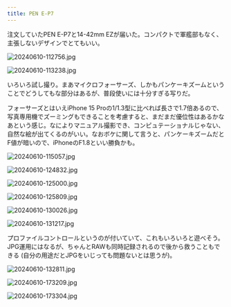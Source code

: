 ```yaml
---
title: PEN E-P7
---
```


注文していたPEN E-P7と14-42mm EZが届いた。コンパクトで軍艦部もなく、主張しないデザインでとてもいい。

![20240610-112756.jpg](https://ceshmina-photos.s3.ap-northeast-1.amazonaws.com/medium/202406/20240610-112756.jpg)

![20240610-113238.jpg](https://ceshmina-photos.s3.ap-northeast-1.amazonaws.com/medium/202406/20240610-113238.jpg "α7初代シリーズ、フルサイズとは思えないくらい小さい")

いろいろ試し撮り。まあマイクロフォーサーズ、しかもパンケーキズームということでどうしてもな部分はあるが、普段使いには十分すぎる写りだ。

フォーサーズとはいえiPhone 15 Proの1/1.3型に比べれば長さで1.7倍あるので、写真専用機でズーミングもできることを考慮すると、まだまだ優位性はあるかなあという感じ。なによりマニュアル撮影でき、コンピュテーショナルじゃない、自然な絵が出てくるのがいい。なおボケに関して言うと、パンケーキズームだとF値が暗いので、iPhoneのF1.8といい勝負かも。

![20240610-115057.jpg](https://ceshmina-photos.s3.ap-northeast-1.amazonaws.com/medium/202406/20240610-115057.jpg)

![20240610-124832.jpg](https://ceshmina-photos.s3.ap-northeast-1.amazonaws.com/medium/202406/20240610-124832.jpg)

![20240610-125000.jpg](https://ceshmina-photos.s3.ap-northeast-1.amazonaws.com/medium/202406/20240610-125000.jpg)

![20240610-125809.jpg](https://ceshmina-photos.s3.ap-northeast-1.amazonaws.com/medium/202406/20240610-125809.jpg "昼のとんこつラーメン")

![20240610-130026.jpg](https://ceshmina-photos.s3.ap-northeast-1.amazonaws.com/medium/202406/20240610-130026.jpg)

![20240610-131217.jpg](https://ceshmina-photos.s3.ap-northeast-1.amazonaws.com/medium/202406/20240610-131217.jpg)

プロファイルコントロールというのが付いていて、これもいろいろと遊べそう。JPG運用にはなるが、ちゃんとRAWも同時記録されるので後から救うこともできる (自分の用途だとJPGをいじっても問題ないとは思うが)。

![20240610-132811.jpg](https://ceshmina-photos.s3.ap-northeast-1.amazonaws.com/medium/202406/20240610-132811.jpg "モノクロプロファイル2、フィルムライクになるとのこと")

![20240610-173209.jpg](https://ceshmina-photos.s3.ap-northeast-1.amazonaws.com/medium/202406/20240610-173209.jpg)

![20240610-173304.jpg](https://ceshmina-photos.s3.ap-northeast-1.amazonaws.com/medium/202406/20240610-173304.jpg)
